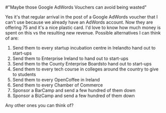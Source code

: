 #"Maybe those Google AdWords Vouchers can avoid being wasted"


 Yes it&#39;s that regular arrival in the post of a Google AdWords voucher that I can&#39;t use because we already have an AdWords account. Now they are offering 75 and it&#39;s a nice plastic card. I&#39;d love to know how much money is spent on this vs the resulting new revenue. Possible alternatives I can think of are: <ol><li>Send them to every startup incubation centre in Irelandto hand out to start-ups</li><li>Send them to Enterprise Ireland to hand out to start-ups</li><li>Send them to the County Enterprise Boardsto hand out to start-ups</li> <li>Send them to every tech course in colleges around the country to give to students</li><li>Send them to every OpenCoffee in Ireland</li><li>Send them to every Chamber of Commerce</li><li>Sponsor a BarCamp and send a few hundred of them down</li> <li>Sponsor a BizCamp and send a few hundred of them down</li></ol><div>Any other ones you can think of?</div>
 